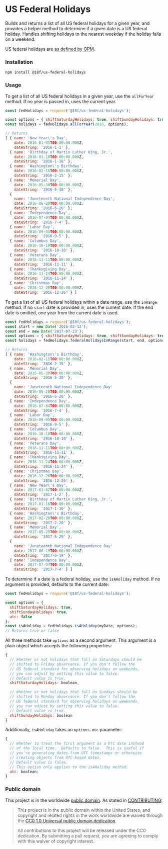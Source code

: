 # US Federal Holidays

Builds and returns a list of all US federal holidays for a given year, and provides a helper method to determine if a given date is a US federal holiday. Handles shifting holidays to the nearest weekday if the holiday falls on a weekend.

US federal holidays are [as defined by OPM](https://www.opm.gov/policy-data-oversight/pay-leave/federal-holidays/).

### Installation

```
npm install @18f/us-federal-holidays
```

### Usage

To get a list of all US federal holidays in a given year, use the `allForYear` method. If no year is passed in, uses the current year.

```javascript
const fedHolidays = require('@18f/us-federal-holidays');

const options = { shiftSaturdayHolidays: true, shiftSundayHolidays: true };
const holidays = fedHolidays.allForYear(2016, options);

// Returns
[ { name: 'New Year\'s Day',
    date: 2016-01-01T00:00:00.000Z,
    dateString: '2016-1-1' },
  { name: 'Birthday of Martin Luther King, Jr.',
    date: 2016-01-18T00:00:00.000Z,
    dateString: '2016-1-18' },
  { name: 'Washington\'s Birthday',
    date: 2016-02-15T00:00:00.000Z,
    dateString: '2016-2-15' },
  { name: 'Memorial Day',
    date: 2016-05-30T00:00:00.000Z,
    dateString: '2016-5-30' },
  {
    name: 'Juneteenth National Independence Day',
    date: 2016-06-20T00:00:00.000Z,
    dateString: '2016-6-20' },
  { name: 'Independence Day',
    date: 2016-07-04T00:00:00.000Z,
    dateString: '2016-7-4' },
  { name: 'Labor Day',
    date: 2016-09-05T00:00:00.000Z,
    dateString: '2016-9-5' },
  { name: 'Columbus Day',
    date: 2016-10-10T00:00:00.000Z,
    dateString: '2016-10-10' },
  { name: 'Veterans Day',
    date: 2016-11-11T00:00:00.000Z,
    dateString: '2016-11-11' },
  { name: 'Thanksgiving Day',
    date: 2016-11-24T00:00:00.000Z,
    dateString: '2016-11-24' },
  { name: 'Christmas Day',
    date: 2016-12-26T00:00:00.000Z,
    dateString: '2016-12-26' } ]
```

To get a list of all US federal holidays within a date range, use the `inRange` method. If no `start` date is provided in, uses the current date. If the end date is omitted, one year from the current date is used.

```javascript
const fedHolidays = require('@18f/us-federal-holidays');
const start = new Date('2016-02-13');
const end = new Date('2017-07-23');
const options = { shiftSaturdayHolidays: true, shiftSundayHolidays: true };
const holidays = fedHolidays.federalHolidaysInRange(start, end, options);

// Returns
[ { name: 'Washington\'s Birthday',
    date: 2016-02-15T00:00:00.000Z,
    dateString: '2016-2-15' },
  { name: 'Memorial Day',
    date: 2016-05-30T00:00:00.000Z,
    dateString: '2016-5-30' },
  {
    name: 'Juneteenth National Independence Day'
    date: 2016-06-20T00:00:00.000Z,
    dateString: '2016-6-20' },
  { name: 'Independence Day',
    date: 2016-07-04T00:00:00.000Z,
    dateString: '2016-7-4' },
  { name: 'Labor Day',
    date: 2016-09-05T00:00:00.000Z,
    dateString: '2016-9-5' },
  { name: 'Columbus Day',
    date: 2016-10-10T00:00:00.000Z,
    dateString: '2016-10-10' },
  { name: 'Veterans Day',
    date: 2016-11-11T00:00:00.000Z,
    dateString: '2016-11-11' },
  { name: 'Thanksgiving Day',
    date: 2016-11-24T00:00:00.000Z,
    dateString: '2016-11-24' },
  { name: 'Christmas Day',
    date: 2016-12-26T00:00:00.000Z,
    dateString: '2016-12-26' },
  { name: 'New Year\'s Day',
    date: 2017-01-02T00:00:00.000Z,
    dateString: '2017-1-2' },
  { name: 'Birthday of Martin Luther King, Jr.',
    date: 2017-01-16T00:00:00.000Z,
    dateString: '2017-1-16' },
  { name: 'Washington\'s Birthday',
    date: 2017-02-20T00:00:00.000Z,
    dateString: '2017-2-20' },
  { name: 'Memorial Day',
    date: 2017-05-29T00:00:00.000Z,
    dateString: '2017-5-29' },
  {
    name: 'Juneteenth National Independence Day'
    date: 2017-06-19T00:00:00.000Z,
    dateString: '2017-6-19' },
  { name: 'Independence Day',
    date: 2017-07-04T00:00:00.000Z,
    dateString: '2017-7-4' } ]
```

To determine if a date is a federal holiday, use the `isAHoliday` method. If no argument is provided, defaults to the current date:

```javascript
const fedHolidays = require('@18f/us-federal-holidays');

const options = {
  shiftSaturdayHolidays: true,
  shiftSundayHolidays: true,
  utc: false
};
const isAHoliday = fedHolidays.isAHoliday(myDate, options);
// Returns true or false
```

All three methods take `options` as a second argument. This argument is a plain object which accepts the following properties:

```javascript
{
  // Whether or not holidays that fall on Saturdays should be
  // shifted to Friday observance. If you don't follow the
  // US federal standard for observing holidays on weekends,
  // you can adjust by setting this value to false.
  // Default value is true.
  shiftSaturdayHolidays: boolean,

  // Whether or not holidays that fall on Sundays should be
  // shifted to Monday observance. If you don't follow the
  // US federal standard for observing holidays on weekends,
  // you can adjust by setting this value to false.
  // Default value is true.
  shiftSundayHolidays: boolean
}
```

Additionally, `isAHoliday` takes an `options.utc` parameter:

```javascript
{
  // Whether to treat the first argument as a UTC date instead
  // of the local time.  Defaults to false.  This is useful if
  // you're generating dates from UTC timestamps or otherwise
  // creating objects from UTC-based dates.
  // Default value is false.
  // This option only applies to the isAHoliday method.
  utc: boolean;
}
```

### Public domain

This project is in the worldwide [public domain](LICENSE.md). As stated in [CONTRIBUTING](CONTRIBUTING.md):

> This project is in the public domain within the United States, and copyright and related rights in the work worldwide are waived through the [CC0 1.0 Universal public domain dedication](https://creativecommons.org/publicdomain/zero/1.0/).
>
> All contributions to this project will be released under the CC0 dedication. By submitting a pull request, you are agreeing to comply with this waiver of copyright interest.
